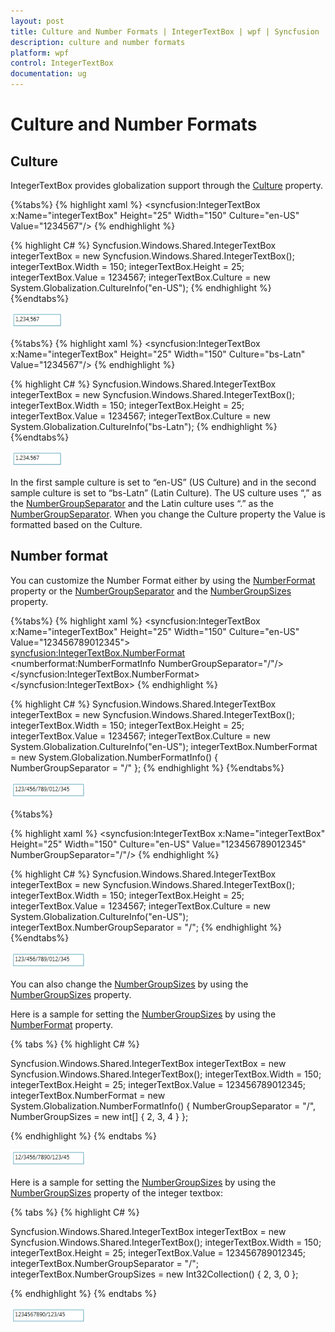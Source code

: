 ```yaml
---
layout: post
title: Culture and Number Formats | IntegerTextBox | wpf | Syncfusion
description: culture and number formats
platform: wpf
control: IntegerTextBox 
documentation: ug
---
```


# Culture and Number Formats

## Culture

IntegerTextBox provides globalization support through the [Culture](https://help.syncfusion.com/cr/cref_files/wpf/Syncfusion.Shared.Wpf~Syncfusion.Windows.Shared.EditorBase~Culture.html) property. 

{%tabs%}
{% highlight xaml %} 
<syncfusion:IntegerTextBox x:Name="integerTextBox" Height="25" Width="150" Culture="en-US" Value="1234567"/>
{% endhighlight %}

{% highlight C# %} 
Syncfusion.Windows.Shared.IntegerTextBox integerTextBox = new Syncfusion.Windows.Shared.IntegerTextBox();
integerTextBox.Width = 150;
integerTextBox.Height = 25;
integerTextBox.Value = 1234567;
integerTextBox.Culture = new System.Globalization.CultureInfo("en-US");
{% endhighlight %}
{%endtabs%}



![Integer text box culture](Culture-and-Number-Formats_images/Culture-and-Number-Formats_img1.png)


{%tabs%}
{% highlight xaml %} 
<syncfusion:IntegerTextBox x:Name="integerTextBox" Height="25" Width="150"  Culture="bs-Latn" Value="1234567"/>
{% endhighlight %}

{% highlight C# %} 
Syncfusion.Windows.Shared.IntegerTextBox integerTextBox = new Syncfusion.Windows.Shared.IntegerTextBox();
integerTextBox.Width = 150;
integerTextBox.Height = 25;
integerTextBox.Value = 1234567;
integerTextBox.Culture = new System.Globalization.CultureInfo("bs-Latn");
{% endhighlight %}
{%endtabs%}



![Integer text box culture](Culture-and-Number-Formats_images/Culture-and-Number-Formats_img2.png)



In the first sample culture is set to “en-US” (US Culture) and in the second sample culture is set to “bs-Latn” (Latin Culture). The US culture uses “,” as the [NumberGroupSeparator](https://help.syncfusion.com/cr/cref_files/wpf/Syncfusion.Shared.Wpf~Syncfusion.Windows.Shared.IntegerTextBox~NumberGroupSeparator.html) and the Latin culture uses “.” as the [NumberGroupSeparator](https://help.syncfusion.com/cr/cref_files/wpf/Syncfusion.Shared.Wpf~Syncfusion.Windows.Shared.IntegerTextBox~NumberGroupSeparator.html). When you change the Culture property the Value is formatted based on the Culture.

## Number format

You can customize the Number Format either by using the [NumberFormat](https://help.syncfusion.com/cr/cref_files/wpf/Syncfusion.Shared.Wpf~Syncfusion.Windows.Shared.EditorBase~NumberFormat.html) property or the [NumberGroupSeparator](https://help.syncfusion.com/cr/cref_files/wpf/Syncfusion.Shared.Wpf~Syncfusion.Windows.Shared.IntegerTextBox~NumberGroupSeparator.html) and the [NumberGroupSizes](https://help.syncfusion.com/cr/wpf/Syncfusion.Shared.Wpf~Syncfusion.Windows.Shared.IntegerTextBox~NumberGroupSizes.html) property.

{%tabs%}
{% highlight xaml %}
<syncfusion:IntegerTextBox x:Name="integerTextBox" Height="25" Width="150"   Culture="en-US" Value="123456789012345">  
<syncfusion:IntegerTextBox.NumberFormat>        
<numberformat:NumberFormatInfo NumberGroupSeparator="/"/>    
</syncfusion:IntegerTextBox.NumberFormat>
</syncfusion:IntegerTextBox>
{% endhighlight %}

{% highlight C# %} 
Syncfusion.Windows.Shared.IntegerTextBox integerTextBox = new Syncfusion.Windows.Shared.IntegerTextBox();
integerTextBox.Width = 150;
integerTextBox.Height = 25;
integerTextBox.Value = 1234567;
integerTextBox.Culture = new System.Globalization.CultureInfo("en-US");
integerTextBox.NumberFormat = new System.Globalization.NumberFormatInfo() 
{                                   
NumberGroupSeparator = "/" 
};
{% endhighlight %}
{%endtabs%}



![Number format](Culture-and-Number-Formats_images/Culture-and-Number-Formats_img3.png)

{%tabs%}

{% highlight xaml %} 
<syncfusion:IntegerTextBox x:Name="integerTextBox" Height="25" Width="150" Culture="en-US" Value="123456789012345" NumberGroupSeparator="/"/>
{% endhighlight %}

{% highlight C# %} 
Syncfusion.Windows.Shared.IntegerTextBox integerTextBox = new Syncfusion.Windows.Shared.IntegerTextBox();
integerTextBox.Width = 150;
integerTextBox.Height = 25;
integerTextBox.Value = 1234567;
integerTextBox.Culture = new System.Globalization.CultureInfo("en-US");
integerTextBox.NumberGroupSeparator = "/";
{% endhighlight %}
{%endtabs%}



![Number format](Culture-and-Number-Formats_images/Culture-and-Number-Formats_img4.png)



You can also change the [NumberGroupSizes](https://help.syncfusion.com/cr/wpf/Syncfusion.Shared.Wpf~Syncfusion.Windows.Shared.IntegerTextBox~NumberGroupSizes.html) by using the [NumberGroupSizes](https://help.syncfusion.com/cr/wpf/Syncfusion.Shared.Wpf~Syncfusion.Windows.Shared.IntegerTextBox~NumberGroupSizes.html) property.

Here is a sample for setting the [NumberGroupSizes](https://help.syncfusion.com/cr/wpf/Syncfusion.Shared.Wpf~Syncfusion.Windows.Shared.IntegerTextBox~NumberGroupSizes.html) by using the [NumberFormat](https://help.syncfusion.com/cr/cref_files/wpf/Syncfusion.Shared.Wpf~Syncfusion.Windows.Shared.EditorBase~NumberFormat.html) property.

{% tabs %}
{% highlight C# %}

Syncfusion.Windows.Shared.IntegerTextBox integerTextBox = new Syncfusion.Windows.Shared.IntegerTextBox();
integerTextBox.Width = 150;
integerTextBox.Height = 25;
integerTextBox.Value = 123456789012345;
integerTextBox.NumberFormat = new System.Globalization.NumberFormatInfo() { 
                              NumberGroupSeparator = "/", 
                              NumberGroupSizes = new int[] { 2, 3, 4 } };

{% endhighlight %}
{% endtabs %}

![Number format](Culture-and-Number-Formats_images/Culture-and-Number-Formats_img5.png)



Here is a sample for setting the [NumberGroupSizes](https://help.syncfusion.com/cr/wpf/Syncfusion.Shared.Wpf~Syncfusion.Windows.Shared.IntegerTextBox~NumberGroupSizes.html) by using the [NumberGroupSizes](https://help.syncfusion.com/cr/wpf/Syncfusion.Shared.Wpf~Syncfusion.Windows.Shared.IntegerTextBox~NumberGroupSizes.html) property of the integer textbox:

{% tabs %}
{% highlight C# %}

Syncfusion.Windows.Shared.IntegerTextBox integerTextBox = new Syncfusion.Windows.Shared.IntegerTextBox();
integerTextBox.Width = 150;
integerTextBox.Height = 25;
integerTextBox.Value = 123456789012345;
integerTextBox.NumberGroupSeparator = "/";
integerTextBox.NumberGroupSizes = new Int32Collection() { 2, 3, 0 };

{% endhighlight %}
{% endtabs %}

![Number format](Culture-and-Number-Formats_images/Culture-and-Number-Formats_img6.png)
